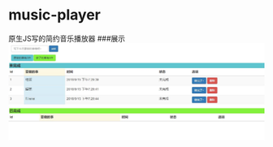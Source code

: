 # music-player
原生JS写的简约音乐播放器
###展示
 ![image](https://github.com/ycngu/vue-todolist/raw/master/images/show.PNG)
